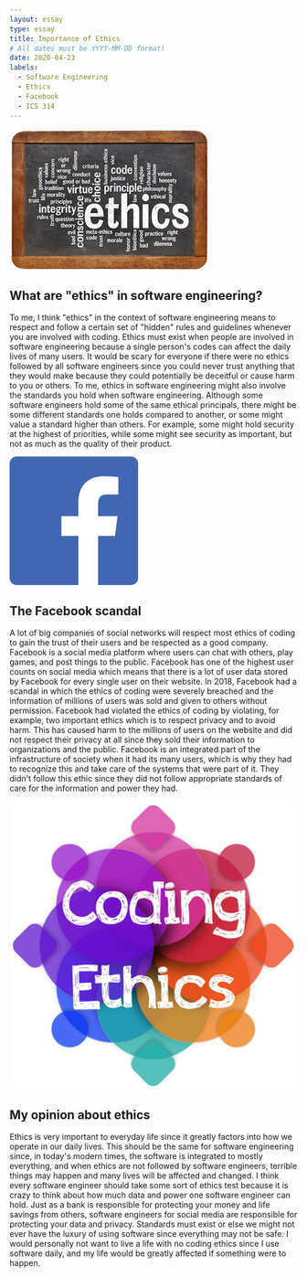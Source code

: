 ```yaml
---
layout: essay
type: essay
title: Importance of Ethics
# All dates must be YYYY-MM-DD format!
date: 2020-04-23
labels:
  - Software Engineering
  - Ethics
  - Facebook
  - ICS 314
--- 
```


<img class="ui centered medium rounded image" src="../images/coding-ethics.jpg">

## What are "ethics" in software engineering?
To me, I think "ethics" in the context of software engineering means to respect and follow a certain set of "hidden" rules and guidelines whenever you are involved with coding. Ethics must exist when people are involved in software engineering because a single person's codes can affect the daily lives of many users. It would be scary for everyone if there were no ethics followed by all software engineers since you could never trust anything that they would make because they could potentially be deceitful or cause harm to you or others. To me, ethics in software engineering might also involve the standards you hold when software engineering. Although some software engineers hold some of the same ethical principals, there might be some different standards one holds compared to another, or some might value a standard higher than others. For example, some might hold security at the highest of priorities, while some might see security as important, but not as much as the quality of their product.

<img class="ui small right circular floated image" src="../images/facebook.png">

## The Facebook scandal
A lot of big companies of social networks will respect most ethics of coding to gain the trust of their users and be respected as a good company. Facebook is a social media platform where users can chat with others, play games, and post things to the public. Facebook has one of the highest user counts on social media which means that there is a lot of user data stored by Facebook for every single user on their website. In 2018, Facebook had a scandal in which the ethics of coding were severely breached and the information of millions of users was sold and given to others without permission. Facebook had violated the ethics of coding by violating, for example, two important ethics which is to respect privacy and to avoid harm. This has caused harm to the millions of users on the website and did not respect their privacy at all since they sold their information to organizations and the public. Facebook is an integrated part of the infrastructure of society when it had its many users, which is why they had to recognize this and take care of the systems that were part of it. They didn't follow this ethic since they did not follow appropriate standards of care for the information and power they had.

<img class="ui small right circular floated image" src="../images/coding-ethics-2.jpg">

## My opinion about ethics
Ethics is very important to everyday life since it greatly factors into how we operate in our daily lives. This should be the same for software engineering since, in today's modern times, the software is integrated to mostly everything, and when ethics are not followed by software engineers, terrible things may happen and many lives will be affected and changed. I think every software engineer should take some sort of ethics test because it is crazy to think about how much data and power one software engineer can hold. Just as a bank is responsible for protecting your money and life savings from others, software engineers for social media are responsible for protecting your data and privacy. Standards must exist or else we might not ever have the luxury of using software since everything may not be safe. I would personally not want to live a life with no coding ethics since I use software daily, and my life would be greatly affected if something were to happen.
